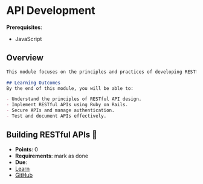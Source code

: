 # API Development

**Prerequisites**:
- JavaScript

## Overview
```md
This module focuses on the principles and practices of developing RESTful APIs using Ruby on Rails. You will learn how to design and implement APIs that can be consumed by various clients (eg web and mobile applications).

## Learning Outcomes
By the end of this module, you will be able to:

- Understand the principles of RESTful API design.
- Implement RESTful APIs using Ruby on Rails.
- Secure APIs and manage authentication.
- Test and document APIs effectively.
```

<!-- TODO: add quiz / points -->
## Building RESTful APIs 🤖
- **Points**: 0 
- **Requirements**: mark as done
- **Due**:
- [Learn](https://learn.firstdraft.com/lessons/328-rails-building-apis)
- [GitHub](https://github.com/DPI-WE/rails-building-apis)
